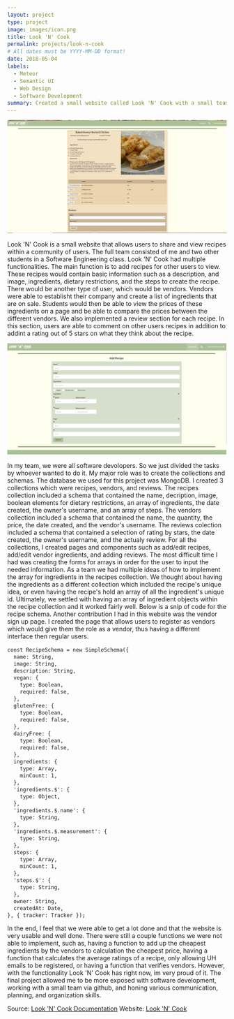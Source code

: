 ```yaml
---
layout: project
type: project
image: images/icon.png
title: Look 'N' Cook
permalink: projects/look-n-cook
# All dates must be YYYY-MM-DD format!
date: 2018-05-04
labels:
  - Meteor
  - Semantic UI
  - Web Design
  - Software Development
summary: Created a small website called Look 'N' Cook with a small team for a Final Project for ICS 314.
---
```


<img class="ui image" src="../images/lookncook2.PNG">

Look 'N' Cook is a small website that allows users to share and view recipes within a community of users. The full team consisted of me and two other students in a Software Engineering class. Look 'N' Cook had multiple functionalities. The main function is to add recipes for other users to view. These recipes would contain basic information such as a description, and image, ingredients, dietary restrictions, and the steps to create the recipe. There would be another type of user, which would be vendors. Vendors were able to establisht their company and create a list of ingredients that are on sale. Students would then be able to view the prices of these ingredients on a page and be able to compare the prices between the different vendors. We also implemented a review section for each recipe. In this section, users are able to comment on other users recipes in addition to addint a rating out of 5 stars on what they think about the recipe.

<img class="ui image" src="../images/lookncook1.PNG">

In my team, we were all software devolopers. So we just divided the tasks by whoever wanted to do it. My major role was to create the collections and schemas. The database we used for this project was MongoDB. I created 3 collections which were recipes, vendors, and reviews. The recipes collection included a schema that contained the name, decription, image, boolean elements for dietary restrictions, an array of ingredients, the date created, the owner's username, and an array of steps. The vendors collection included a schema that contained the name, the quantity, the price, the date created, and the vendor's username. The reviews colection included a schema that contained a selection of rating by stars, the date created, the owner's username, and the actualy review. For all the collections, I created pages and components such as add/edit recipes, add/edit vendor ingredients, and adding reviews. The most difficult time I had was creating the forms for arrays in order for the user to input the needed information. As a team we had multiple ideas of how to implement the array for ingredients in the recipes collection. We thought about having the ingredients as a different collection which included the recipe's unique idea, or even having the recipe's hold an array of all the ingredient's unique id. Ultimately, we settled with having an array of ingredient objects within the recipe collection and it worked fairly well. Below is a snip of code for the recipe schema. Another contribution I had in this website was the vendor sign up page. I created the page that allows users to register as vendors which would give them the role as a vendor, thus having a different interface then regular users. 

```
const RecipeSchema = new SimpleSchema({
  name: String,
  image: String,
  description: String,
  vegan: {
    type: Boolean,
    required: false,
  },
  glutenFree: {
    type: Boolean,
    required: false,
  },
  dairyFree: {
    type: Boolean,
    required: false,
  },
  ingredients: {
    type: Array,
    minCount: 1,
  },
  'ingredients.$': {
    type: Object,
  },
  'ingredients.$.name': {
    type: String,
  },
  'ingredients.$.measurement': {
    type: String,
  },
  steps: {
    type: Array,
    minCount: 1,
  },
  'steps.$': {
    type: String,
  },
  owner: String,
  createdAt: Date,
}, { tracker: Tracker });
```

In the end, I feel that we were able to get a lot done and that the website is very usable and well done. There were still a couple functions we were not able to implement, such as, having a function to add up the cheapest ingredients by the vendors to calculation the cheapest price, having a function that calculates the average ratings of a recipe, only allowing UH emails to be registered, or having a function that verifies vendors. However, with the functionality Look 'N' Cook has right now, im very proud of it. The final project allowed me to be more exposed with software development, working with a small team via github, and honing various communication, planning, and organization skills.

Source: <a href="https://look-n-cook.github.io/"><i class="large github icon"></i>Look 'N' Cook Documentation</a>
Website: <a href="http://look-n-cook.meteorapp.com/#/">Look 'N' Cook</a>
